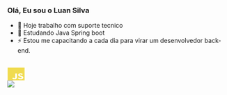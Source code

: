 ### Olá, Eu sou o Luan Silva

- 🔭 Hoje trabalho com suporte tecnico
- 🌱 Estudando Java Spring boot
- ⚡ Estou me capacitando a cada dia para virar um desenvolvedor back-end.

<div style="display: inline_block"><br>
  <img align="center" alt="Rafa-Js" height="30" width="40" src="https://raw.githubusercontent.com/devicons/devicon/master/icons/javascript/javascript-plain.svg">
</div>
<div>
    <a href="https://linkedin.com/in/luan-silva-764a62236" target="_blank"><img src="https://img.shields.io/badge/-LinkedIn-%230077B5?style=for-the-badge&logo=linkedin&logoColor=white" target="_blank"></a> 
</div>

